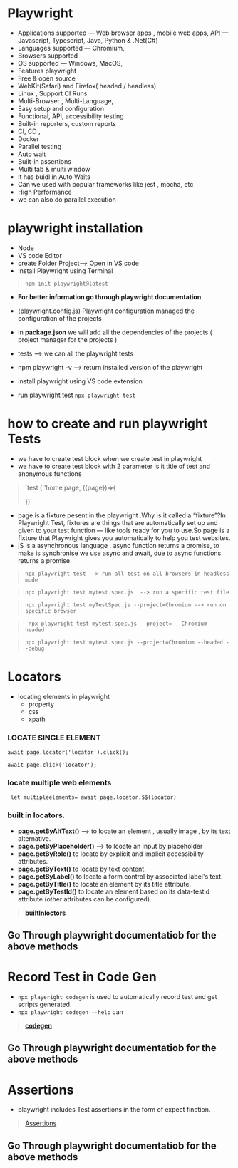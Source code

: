 # Playwright
- Applications supported — Web browser apps ,
mobile web apps, API — Javascript, Typescript, Java, Python & .Net(C#)
- Languages supported
— Chromium,
- Browsers supported
- OS supported — Windows, MacOS,
- Features playwright
- Free & open source
- WebKit(Safari) and Firefox( headed / headless)
- Linux , Support CI Runs
- Multi-Browser , Multi-Language,
- Easy setup and configuration
- Functional, API, accessibility testing
- Built-in reporters, custom reports
- Cl, CD ,
- Docker
- Parallel testing
- Auto wait
- Built-in assertions
- Multi tab & multi window
- it has buidl in Auto Waits
- Can we used with popular frameworks like jest , mocha, etc
- High Performance 
- we can also do parallel execution 


# playwright installation 
- Node
- VS code Editor
- create Folder Project--> Open in VS code
- Install Playwright using Terminal
>`npm init playwright@latest`

- **For better information go through playwright documentation**

- (playwright.config.js) Playwright configuration managed the configuration of the projects
- in **package.json** we will add all the dependencies of the projects ( project manager for the projects )
- tests --> we can all the playwright tests
- npm playwright -v --> return installed version of the playwright 

- install playwright using VS code extension
- run playwright test `npx playwright test`


# how to create and run playwright Tests
- we have to create test block when we create test in playwright
- we have to create test block with 2 parameter is it title of test and anonymous functions 
>`test (''home page, ({page})=>{
>
>})`

- page is a fixture pesent in the playwright .Why is it called a “fixture”?In Playwright Test, fixtures are things that are automatically set up and given to your test function — like tools ready for you to use.So page is a fixture that Playwright gives you automatically to help you test websites.
- jS is a asynchronous language . async function returns a promise, to make is synchronise we use async and await, due to async functions returns a promise  
> `npx playwright test --> run all test on all browsers in headless mode`

> `npx playwright test mytest.spec.js  --> run a specific test file`

> `npx playwright test myTestSpec.js --project=Chromium --> run on specific browser `

> ` npx playwright test mytest.spec.js --project=   Chromium --headed`

> `npx playwright test mytest.spec.js --project=Chromium --headed --debug`

# Locators
- locating elements in playwright 
    - property
    - css
    - xpath

### LOCATE SINGLE ELEMENT

 `await page.locator('locator').click();`

`await page.click('locator');`

### locate multiple web elements
` let multipleelements= await page.locator.$$(locator)`

### built in locators.
- **page.getByAltText()** --> to locate an element , usually image , by its text alternative.
- **page.getByPlaceholder()** --> to lcoate an input by placeholder
- **page.getByRole()** to locate by explicit and implicit accessibility attributes.
- **page.getByText()** to locate by text content.
- **page.getByLabel()** to locate a form control by associated label's text.
- **page.getByTitle()** to locate an element by its title attribute.
- **page.getByTestId()** to locate an element based on its data-testid attribute (other attributes can be configured).

> **[builtInloctors](https://playwright.dev/docs/locators)**
## **Go Through playwright documentatiob for the above methods** 


# Record Test in Code Gen
-  `npx playeright codegen` is used to automatically record test and get scripts generated.
- `npx playwright codegen --help` can 
> **[codegen](https://playwright.dev/docs/codegen#running-codegen)**
## **Go Through playwright documentatiob for the above methods** 


# Assertions
- playwright  includes Test assertions in the form of expect finction. 

> [Assertions](https://playwright.dev/docs/test-assertions)
## **Go Through playwright documentatiob for the above methods** 
